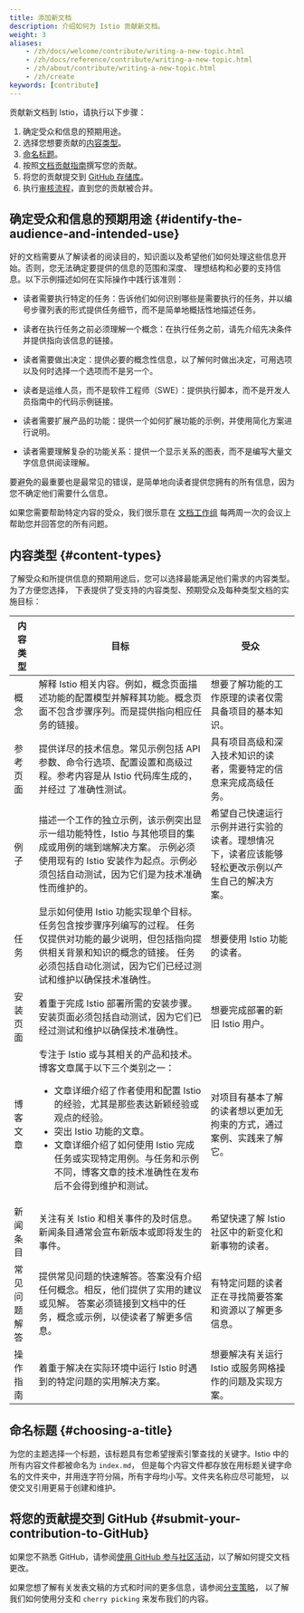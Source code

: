 ```yaml
---
title: 添加新文档
description: 介绍如何为 Istio 贡献新文档。
weight: 3
aliases:
    - /zh/docs/welcome/contribute/writing-a-new-topic.html
    - /zh/docs/reference/contribute/writing-a-new-topic.html
    - /zh/about/contribute/writing-a-new-topic.html
    - /zh/create
keywords: [contribute]
---
```


贡献新文档到 Istio，请执行以下步骤：

1. 确定受众和信息的预期用途。
1. 选择您想要贡献的[内容类型](#content-types)。
1. [命名标题](#choosing-a-title)。
1. 按照[文档贡献指南](/zh/about/contribute)撰写您的贡献。
1. 将您的贡献提交到 [GitHub 存储库](https://github.com/istio/istio.io)。
1. 执行[审核流程](/zh/about/contribute/review)，直到您的贡献被合并。

## 确定受众和信息的预期用途   {#identify-the-audience-and-intended-use}

好的文档需要从了解读者的阅读目的，知识面以及希望他们如何处理这些信息开始。否则，您无法确定要提供的信息的范围和深度、
理想结构和必要的支持信息。以下示例描述如何在实际操作中践行该准则：

- 读者需要执行特定的任务：告诉他们如何识别哪些是需要执行的任务，并以编号步骤列表的形式提供任务细节，而不是简单地概括性地描述任务。

- 读者在执行任务之前必须理解一个概念：在执行任务之前，请先介绍先决条件并提供指向该信息的链接。

- 读者需要做出决定：提供必要的概念性信息，以了解何时做出决定，可用选项以及何时选择一个选项而不是另一个。

- 读者是运维人员，而不是软件工程师（SWE）：提供执行脚本，而不是开发人员指南中的代码示例链接。

- 读者需要扩展产品的功能：提供一个如何扩展功能的示例，并使用简化方案进行说明。

- 读者需要理解复杂的功能关系：提供一个显示关系的图表，而不是编写大量文字信息供阅读理解。

要避免的最重要也是最常见的错误，是简单地向读者提供您拥有的所有信息，因为您不确定他们需要什么信息。

如果您需要帮助特定内容的受众，我们很乐意在
[文档工作组](https://github.com/istio/community/blob/master/WORKING-GROUPS.md#istio-working-groups)
每两周一次的会议上帮助您并回答您的所有问题。

## 内容类型  {#content-types}

了解受众和所提供信息的预期用途后，您可以选择最能满足他们需求的内容类型。为了方便您选择，
下表提供了受支持的内容类型、预期受众及每种类型文档的实施目标：

<table>
    <thead>
        <tr>
            <th>内容类型</th>
            <th>目标</th>
            <th>受众</th>
        </tr>
    </thead>
    <tr>
      <td>概念</td>
      <td>解释 Istio 相关内容。例如，概念页面描述功能的配置模型并解释其功能。概念页面不包含步骤序列。而是提供指向相应任务的链接。</td>
      <td>想要了解功能的工作原理的读者仅需具备项目的基本知识。</td>
    </tr>
    <tr>
      <td>参考页面</td>
      <td>提供详尽的技术信息。常见示例包括 API 参数、命令行选项、配置设置和高级过程。参考内容是从 Istio 代码库生成的，并经过
      了准确性测试。
      </td>
      <td>具有项目高级和深入技术知识的读者，需要特定的信息来完成高级任务。</td>
    </tr>
    <tr>
      <td>例子</td>
      <td>
      描述一个工作的独立示例，该示例突出显示一组功能特性，Istio 与其他项目的集成或用例的端到端解决方案。
      示例必须使用现有的 Istio 安装作为起点。示例必须包括自动测试，因为它们是为技术准确性而维护的。
      </td>
      <td>希望自己快速运行示例并进行实验的读者。理想情况下，读者应该能够轻松更改示例以产生自己的解决方案。</td>
    </tr>
    <tr>
      <td>任务</td>
      <td>
      显示如何使用 Istio 功能实现单个目标。任务包含按步骤序列编写的过程。
      任务仅提供对功能的最少说明，但包括指向提供相关背景和知识的概念的链接。
      任务必须包括自动化测试，因为它们已经过测试和维护以确保技术准确性。
      </td>
      <td>想要使用 Istio 功能的读者。</td>
    </tr>
    <tr>
      <td>安装页面</td>
      <td>
      着重于完成 Istio 部署所需的安装步骤。安装页面必须包括自动测试，因为它们已经过测试和维护以确保技术准确性。
      </td>
      <td>想要完成部署的新旧 Istio 用户。</td>
    </tr>
    <tr>
      <td>博客文章</td>
      <td>
        专注于 Istio 或与其相关的产品和技术。博客文章属于以下三个类别之一：
        <ul>
        <li>文章详细介绍了作者使用和配置 Istio 的经验，尤其是那些表达新颖经验或观点的经验。</li>
        <li>突出 Istio 功能的文章。</li>
        <li>文章详细介绍了如何使用 Istio 完成任务或实现特定用例。与任务和示例不同，博客文章的技术准确性在发布后不会得到维护和测试。</li>
        </ul>
      </td>
      <td>对项目有基本了解的读者想以更加无拘束的方式，通过案例、实践来了解它。</td>
    </tr>
    <tr>
      <td>新闻条目</td>
      <td>
        关注有关 Istio 和相关事件的及时信息。新闻条目通常会宣布新版本或即将发生的事件。
      </td>
      <td>希望快速了解 Istio 社区中的新变化和新事物的读者。</td>
    </tr>
    <tr>
      <td>常见问题解答</td>
      <td>
        提供常见问题的快速解答。答案没有介绍任何概念。相反，他们提供了实用的建议或见解。
        答案必须链接到文档中的任务，概念或示例，以使读者了解更多信息。
      </td>
      <td>有特定问题的读者正在寻找简要答案和资源以了解更多信息。</td>
    </tr>
    <tr>
      <td>操作指南</td>
      <td>着重于解决在实际环境中运行 Istio 时遇到的特定问题的实用解决方案。
      </td>
      <td>
      想要解决有关运行 Istio 或服务网格操作的问题及实现方案。</td>
    </tr>
  </table>

## 命名标题  {#choosing-a-title}

为您的主题选择一个标题，该标题具有您希望搜索引擎查找的关键字。Istio 中的所有内容文件都被命名为 `index.md`，
但是每个内容文件都存放在用标题关键字命名的文件夹中，并用连字符分隔，所有字母均小写。文件夹名称应尽可能短，
以使交叉引用更易于创建和维护。

## 将您的贡献提交到 GitHub  {#submit-your-contribution-to-GitHub}

如果您不熟悉 GitHub，请参阅[使用 GitHub 参与社区活动](/zh/about/contribute/github)，以了解如何提交文档更改。

如果您想了解有关发表文稿的方式和时间的更多信息，请参阅[分支策略](/zh/about/contribute/github#branching-strategy)，
以了解我们如何使用分支和 `cherry picking` 来发布我们的内容。
